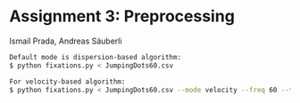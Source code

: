 # Assignment 3: Preprocessing

Ismail Prada, Andreas Säuberli

```sh
Default mode is dispersion-based algorithm:
$ python fixations.py < JumpingDots60.csv

For velocity-based algorithm:
$ python fixations.py < JumpingDots60.csv --mode velocity --freq 60 --threshold 1
```
